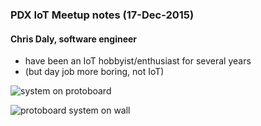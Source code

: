 ### PDX IoT Meetup notes (17-Dec-2015)

#### Chris Daly, software engineer

- have been an IoT hobbyist/enthusiast for several years
- (but day job more boring, not IoT)

![system on protoboard](https://github.com/cjdaly/napkin/wiki/images/bone3-cerb3.JPG)

![protoboard system on wall](https://github.com/cjdaly/napkin/wiki/images/bone3-cerb3-framed.JPG)

